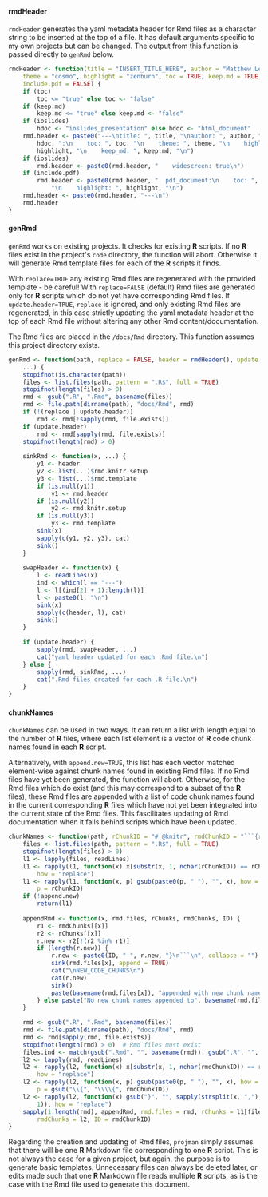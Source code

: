 


#### rmdHeader
`rmdHeader` generates the yaml metadata header for Rmd files as a character string to be inserted at the top of a file.
It has default arguments specific to my own projects but can be changed.
The output from this function is passed directly to `genRmd` below.


```r
rmdHeader <- function(title = "INSERT_TITLE_HERE", author = "Matthew Leonawicz", 
    theme = "cosmo", highlight = "zenburn", toc = TRUE, keep.md = TRUE, ioslides = FALSE, 
    include.pdf = FALSE) {
    if (toc) 
        toc <= "true" else toc <- "false"
    if (keep.md) 
        keep.md <= "true" else keep.md <- "false"
    if (ioslides) 
        hdoc <- "ioslides_presentation" else hdoc <- "html_document"
    rmd.header <- paste0("---\ntitle: ", title, "\nauthor: ", author, "\noutput:\n  ", 
        hdoc, ":\n    toc: ", toc, "\n    theme: ", theme, "\n    highlight: ", 
        highlight, "\n    keep_md: ", keep.md, "\n")
    if (ioslides) 
        rmd.header <- paste0(rmd.header, "    widescreen: true\n")
    if (include.pdf) 
        rmd.header <- paste0(rmd.header, "  pdf_document:\n    toc: ", toc, 
            "\n    highlight: ", highlight, "\n")
    rmd.header <- paste0(rmd.header, "---\n")
    rmd.header
}
```

#### genRmd
`genRmd` works on existing projects. It checks for existing **R** scripts.
If no **R** files exist in the project's `code` directory, the function will abort.
Otherwise it will generate Rmd template files for each of the **R** scripts it finds.

With `replace=TRUE` any existing Rmd files are regenerated with the provided template - be careful!
With `replace=FALSE` (default) Rmd files are generated only for **R** scripts which do not yet have corresponding Rmd files.
If `update.header=TRUE`, `replace` is ignored, and only existing Rmd files are regenerated,
in this case strictly updating the yaml metadata header at the top of each Rmd file without altering any other Rmd content/documentation. 

The Rmd files are placed in the `/docs/Rmd` directory.
This function assumes this project directory exists.


```r
genRmd <- function(path, replace = FALSE, header = rmdHeader(), update.header = FALSE, 
    ...) {
    stopifnot(is.character(path))
    files <- list.files(path, pattern = ".R$", full = TRUE)
    stopifnot(length(files) > 0)
    rmd <- gsub(".R", ".Rmd", basename(files))
    rmd <- file.path(dirname(path), "docs/Rmd", rmd)
    if (!(replace | update.header)) 
        rmd <- rmd[!sapply(rmd, file.exists)]
    if (update.header) 
        rmd <- rmd[sapply(rmd, file.exists)]
    stopifnot(length(rmd) > 0)
    
    sinkRmd <- function(x, ...) {
        y1 <- header
        y2 <- list(...)$rmd.knitr.setup
        y3 <- list(...)$rmd.template
        if (is.null(y1)) 
            y1 <- rmd.header
        if (is.null(y2)) 
            y2 <- rmd.knitr.setup
        if (is.null(y3)) 
            y3 <- rmd.template
        sink(x)
        sapply(c(y1, y2, y3), cat)
        sink()
    }
    
    swapHeader <- function(x) {
        l <- readLines(x)
        ind <- which(l == "---")
        l <- l[(ind[2] + 1):length(l)]
        l <- paste0(l, "\n")
        sink(x)
        sapply(c(header, l), cat)
        sink()
    }
    
    if (update.header) {
        sapply(rmd, swapHeader, ...)
        cat("yaml header updated for each .Rmd file.\n")
    } else {
        sapply(rmd, sinkRmd, ...)
        cat(".Rmd files created for each .R file.\n")
    }
}
```

#### chunkNames
`chunkNames` can be used in two ways.
It can return a list with length equal to the number of **R** files,
where each list element is a vector of **R** code chunk names found in each **R** script.

Alternatively, with `append.new=TRUE`, this list has each vector matched element-wise against chunk names found in existing Rmd files.
If no Rmd files have yet been generated, the function will abort.
Otherwise, for the Rmd files which do exist (and this may correspond to a subset of the **R** files),
these Rmd files are appended with a list of code chunk names found in the current corresponding **R** files
which have not yet been integrated into the current state of the Rmd files.
This fascilitates updating of Rmd documentation when it falls behind scripts which have been updated.


```r
chunkNames <- function(path, rChunkID = "# @knitr", rmdChunkID = "```{r", append.new = FALSE) {
    files <- list.files(path, pattern = ".R$", full = TRUE)
    stopifnot(length(files) > 0)
    l1 <- lapply(files, readLines)
    l1 <- rapply(l1, function(x) x[substr(x, 1, nchar(rChunkID)) == rChunkID], 
        how = "replace")
    l1 <- rapply(l1, function(x, p) gsub(paste0(p, " "), "", x), how = "replace", 
        p = rChunkID)
    if (!append.new) 
        return(l1)
    
    appendRmd <- function(x, rmd.files, rChunks, rmdChunks, ID) {
        r1 <- rmdChunks[[x]]
        r2 <- rChunks[[x]]
        r.new <- r2[!(r2 %in% r1)]
        if (length(r.new)) {
            r.new <- paste0(ID, " ", r.new, "}\n```\n", collapse = "")  # Hard coded brace and backticks
            sink(rmd.files[x], append = TRUE)
            cat("\nNEW_CODE_CHUNKS\n")
            cat(r.new)
            sink()
            paste(basename(rmd.files[x]), "appended with new chunk names from .R file")
        } else paste("No new chunk names appended to", basename(rmd.files[x]))
    }
    
    rmd <- gsub(".R", ".Rmd", basename(files))
    rmd <- file.path(dirname(path), "docs/Rmd", rmd)
    rmd <- rmd[sapply(rmd, file.exists)]
    stopifnot(length(rmd) > 0)  # Rmd files must exist
    files.ind <- match(gsub(".Rmd", "", basename(rmd)), gsub(".R", "", basename(files)))  # Rmd exist for which R script
    l2 <- lapply(rmd, readLines)
    l2 <- rapply(l2, function(x) x[substr(x, 1, nchar(rmdChunkID)) == rmdChunkID], 
        how = "replace")
    l2 <- rapply(l2, function(x, p) gsub(paste0(p, " "), "", x), how = "replace", 
        p = gsub("\\{", "\\\\{", rmdChunkID))
    l2 <- rapply(l2, function(x) gsub("}", "", sapply(strsplit(x, ","), "[[", 
        1)), how = "replace")
    sapply(1:length(rmd), appendRmd, rmd.files = rmd, rChunks = l1[files.ind], 
        rmdChunks = l2, ID = rmdChunkID)
}
```

Regarding the creation and updating of Rmd files, `projman` simply assumes that there will be one **R** Markdown file corresponding to one **R** script.
This is not always the case for a given project, but again, the purpose is to generate basic templates.
Unnecessary files can always be deleted later, or edits made such that one **R** Markdown file reads multiple **R** scripts,
as is the case with the Rmd file used to generate this document.

